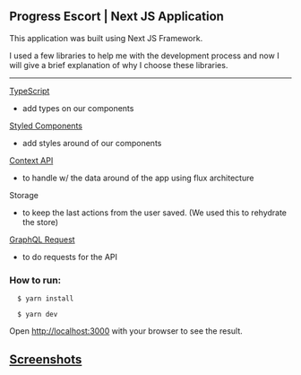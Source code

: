 ##  Progress Escort | Next JS Application

This application was built using Next JS Framework.

I used a few libraries to help me with the development process and now I will give a brief explanation of why I choose these libraries.
___

[TypeScript](https://www.typescriptlang.org/)
- add types on our components

[Styled Components](https://styled-components.com/)
- add styles around of our components

[Context API](https://mobx.js.org/README.html)
- to handle w/ the data around of the app using flux architecture

Storage
- to keep the last actions from the user saved. (We used this to rehydrate the store)

[GraphQL Request](https://github.com/prisma-labs/graphql-request)
- to do requests for the API

### How to run:

```shellscript 
  $ yarn install
```

```shellscript 
  $ yarn dev
```

Open [http://localhost:3000](http://localhost:3000) with your browser to see the result.

## [Screenshots](https://github.com/naeliofreires/todo-front/tree/main/prints)
